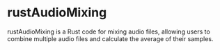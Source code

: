 # rustAudioMixing
rustAudioMixing is a Rust code for mixing audio files, allowing users to combine multiple audio files and calculate the average of their samples.
